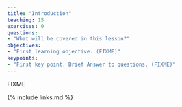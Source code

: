 ```yaml
---
title: "Introduction"
teaching: 15
exercises: 0
questions:
- "What will be covered in this lesson?"
objectives:
- "First learning objective. (FIXME)"
keypoints:
- "First key point. Brief Answer to questions. (FIXME)"
---
```

FIXME

{% include links.md %}

